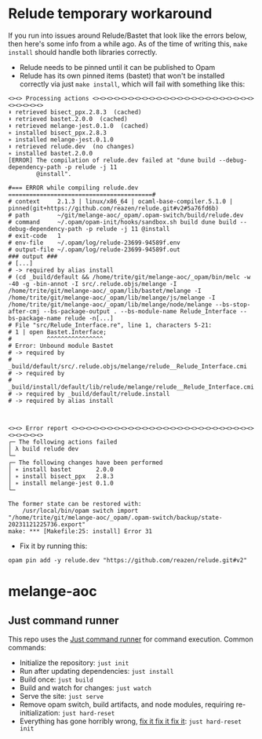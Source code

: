 # Relude temporary workaround
If you run into issues around Relude/Bastet that look like the errors below, then here's some info from a while ago. As of the time of writing this, `make install` should handle both libraries correctly.

* Relude needs to be pinned until it can be published to Opam
* Relude has its own pinned items (bastet) that won't be installed correctly via just `make install`, which will fail with something like this:

```
<><> Processing actions <><><><><><><><><><><><><><><><><><><><><><><><><><><><>
⬇ retrieved bisect_ppx.2.8.3  (cached)
⬇ retrieved bastet.2.0.0  (cached)
⬇ retrieved melange-jest.0.1.0  (cached)
∗ installed bisect_ppx.2.8.3
∗ installed melange-jest.0.1.0
⬇ retrieved relude.dev  (no changes)
∗ installed bastet.2.0.0
[ERROR] The compilation of relude.dev failed at "dune build --debug-dependency-path -p relude -j 11
        @install".

#=== ERROR while compiling relude.dev =========================================#
# context     2.1.3 | linux/x86_64 | ocaml-base-compiler.5.1.0 | pinned(git+https://github.com/reazen/relude.git#v2#5a76fd6b)
# path        ~/git/melange-aoc/_opam/.opam-switch/build/relude.dev
# command     ~/.opam/opam-init/hooks/sandbox.sh build dune build --debug-dependency-path -p relude -j 11 @install
# exit-code   1
# env-file    ~/.opam/log/relude-23699-94589f.env
# output-file ~/.opam/log/relude-23699-94589f.out
### output ###
# [...]
# -> required by alias install
# (cd _build/default && /home/trite/git/melange-aoc/_opam/bin/melc -w -40 -g -bin-annot -I src/.relude.objs/melange -I /home/trite/git/melange-aoc/_opam/lib/bastet/melange -I /home/trite/git/melange-aoc/_opam/lib/melange/js/melange -I /home/trite/git/melange-aoc/_opam/lib/melange/node/melange --bs-stop-after-cmj --bs-package-output . --bs-module-name Relude_Interface --bs-package-name relude -n[...]
# File "src/Relude_Interface.re", line 1, characters 5-21:
# 1 | open Bastet.Interface;
#          ^^^^^^^^^^^^^^^^
# Error: Unbound module Bastet
# -> required by
#    _build/default/src/.relude.objs/melange/relude__Relude_Interface.cmi
# -> required by
#    _build/install/default/lib/relude/melange/relude__Relude_Interface.cmi
# -> required by _build/default/relude.install
# -> required by alias install



<><> Error report <><><><><><><><><><><><><><><><><><><><><><><><><><><><><><><>
┌─ The following actions failed
│ λ build relude dev
└─
┌─ The following changes have been performed
│ ∗ install bastet       2.0.0
│ ∗ install bisect_ppx   2.8.3
│ ∗ install melange-jest 0.1.0
└─

The former state can be restored with:
    /usr/local/bin/opam switch import
"/home/trite/git/melange-aoc/_opam/.opam-switch/backup/state-20231121225736.export"
make: *** [Makefile:25: install] Error 31
```

* Fix it by running this:

```
opam pin add -y relude.dev "https://github.com/reazen/relude.git#v2"
```


# melange-aoc


## Just command runner
This repo uses the [Just command runner](https://github.com/casey/just) for command execution. Common commands:
* Initialize the repository: `just init`
* Run after updating dependencies: `just install`
* Build once: `just build`
* Build and watch for changes: `just watch`
* Serve the site: `just serve`
* Remove opam switch, build artifacts, and node modules, requiring re-initialization: `just hard-reset`
* Everything has gone horribly wrong, [fix it fix it fix it](https://www.youtube.com/watch?v=8ZCysBT5Kec): `just hard-reset init`
